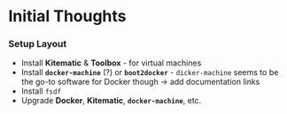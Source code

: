 # Initial Thoughts

### Setup Layout

* Install **Kitematic** & **Toolbox** - for virtual machines
* Install **`docker-machine`** (?) or **`boot2docker`** - `dicker-machine` seems to be the go-to software for Docker though -> add documentation links
* Install `fsdf`
* Upgrade **Docker**, **Kitematic**, **`docker-machine`**, etc.






